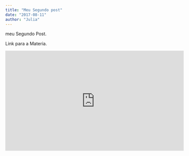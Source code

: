 ```yaml
---
title: "Meu Segundo post"
date: "2017-08-11"
author: "Julia"
---
```


meu Segundo Post.

Link para a Materia.

<iframe width="560" height="315" src="https://www.youtube.com/embed/4n0xNbfJLR8" frameborder="0" allowfullscreen></iframe>
